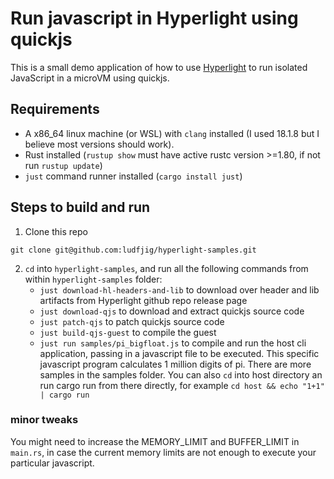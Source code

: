 # Run javascript in Hyperlight using quickjs
This is a small demo application of how to use [Hyperlight](https://github.com/hyperlight-dev/hyperlight) to run isolated JavaScript in a microVM using quickjs. 

## Requirements
- A x86_64 linux machine (or WSL) with `clang` installed (I used 18.1.8 but I believe most versions should work).
- Rust installed (`rustup show` must have active rustc version >=1.80, if not run `rustup update`)
- `just` command runner installed (`cargo install just`) 

## Steps to build and run 
1. Clone this repo 
```
git clone git@github.com:ludfjig/hyperlight-samples.git
```
2. `cd` into `hyperlight-samples`, and run all the following commands from within `hyperlight-samples` folder:
    - `just download-hl-headers-and-lib` to download over header and lib artifacts from Hyperlight github repo release page
    - `just download-qjs` to download and extract quickjs source code
    - `just patch-qjs` to patch quickjs source code
    - `just build-qjs-guest` to compile the guest
    - `just run samples/pi_bigfloat.js` to compile and run the host cli application, passing in a javascript file to be executed. This specific javascript program calculates 1 million digits of pi. There are more samples in the samples folder. You can also `cd` into host directory an run cargo run from there directly, for example `cd host && echo "1+1" | cargo run`

### minor tweaks

You might need to increase the MEMORY_LIMIT and BUFFER_LIMIT in `main.rs`, in case the current memory limits are not enough to execute your particular javascript.